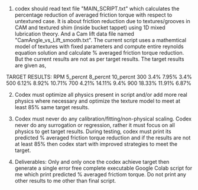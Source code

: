 1) codex should read text file "MAIN_SCRIPT.txt" which calculates the percentage reduction of averaged friction torque with respect to untextured case. It is about friction reduction due to textures/grooves in CAM and textured shim (inside bucket tappet) using 1D mixed lubrication theory.
And a Cam lift data file named "CamAngle_vs_Lift_smooth.txt". 
The current script uses a mathemtical model of textures with fixed parameters and compute entire reynolds equation solution and calculate % averaged friction torque reduction.
But the current results are not as per target results.
The target results are given as,

 TARGET RESULTS:
RPM    5_percnt     8_percnt    10_percnt
300     3.4%             7.95%         3.4%
500    6.12%           8.92%         10.71%
700    4.21%           14.11%        9.4%
900    18.33%         11.91%        6.87%


2) Codex must optimize all physics present in script and/or add more real physics where necessary and optimize the texture model to meet at least 85% same target results. 

3) Codex must never do any calibration/fitting/non-physical scaling. Codex never do any surrogation or regression, rather it must focus on all physics to get target results.
During testing, codex must print its predicted % averaged friction torque reduction and if the results are not at least 85% then codex start with improved strategies to meet the target.

4) Deliverables:
Only and only once the codex achieve target then generate a single error free complete executable Google Colab script for me which print predicted % averaged frictiom torque.
Do not print any other results to me other than final script.